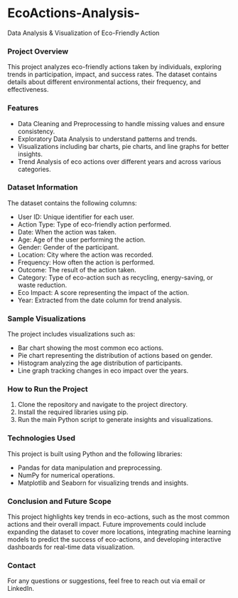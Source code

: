 # EcoActions-Analysis-
Data Analysis &amp; Visualization of Eco-Friendly Action

### Project Overview  
This project analyzes eco-friendly actions taken by individuals, exploring trends in participation, impact, and success rates. The dataset contains details about different environmental actions, their frequency, and effectiveness.  

### Features  
- Data Cleaning and Preprocessing to handle missing values and ensure consistency.  
- Exploratory Data Analysis to understand patterns and trends.  
- Visualizations including bar charts, pie charts, and line graphs for better insights.  
- Trend Analysis of eco actions over different years and across various categories.  

### Dataset Information  
The dataset contains the following columns:  
- User ID: Unique identifier for each user.  
- Action Type: Type of eco-friendly action performed.  
- Date: When the action was taken.  
- Age: Age of the user performing the action.  
- Gender: Gender of the participant.  
- Location: City where the action was recorded.  
- Frequency: How often the action is performed.  
- Outcome: The result of the action taken.  
- Category: Type of eco-action such as recycling, energy-saving, or waste reduction.  
- Eco Impact: A score representing the impact of the action.  
- Year: Extracted from the date column for trend analysis.  

### Sample Visualizations  
The project includes visualizations such as:  
- Bar chart showing the most common eco actions.  
- Pie chart representing the distribution of actions based on gender.  
- Histogram analyzing the age distribution of participants.  
- Line graph tracking changes in eco impact over the years.  

### How to Run the Project  
1. Clone the repository and navigate to the project directory.  
2. Install the required libraries using pip.  
3. Run the main Python script to generate insights and visualizations.  

### Technologies Used  
This project is built using Python and the following libraries:  
- Pandas for data manipulation and preprocessing.  
- NumPy for numerical operations.  
- Matplotlib and Seaborn for visualizing trends and insights.  

### Conclusion and Future Scope  
This project highlights key trends in eco-actions, such as the most common actions and their overall impact. Future improvements could include expanding the dataset to cover more locations, integrating machine learning models to predict the success of eco-actions, and developing interactive dashboards for real-time data visualization.  

### Contact  
For any questions or suggestions, feel free to reach out via email or LinkedIn.
